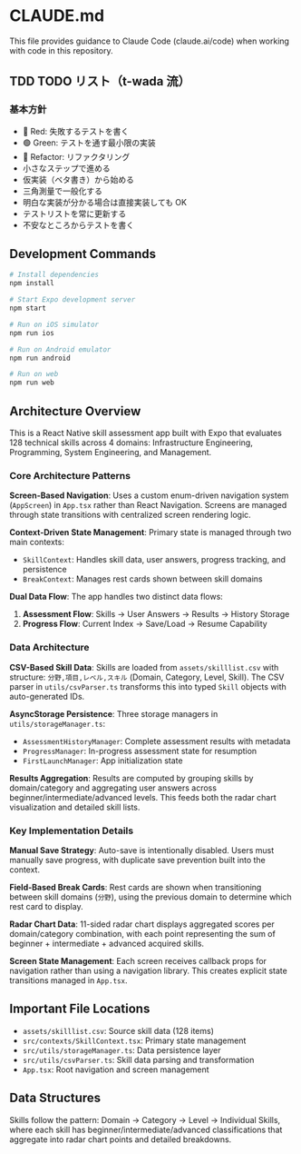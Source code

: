# CLAUDE.md

This file provides guidance to Claude Code (claude.ai/code) when working with code in this repository.

## TDD TODO リスト（t-wada 流）

### 基本方針

- 🔴 Red: 失敗するテストを書く
- 🟢 Green: テストを通す最小限の実装
- 🔵 Refactor: リファクタリング
- 小さなステップで進める
- 仮実装（ベタ書き）から始める
- 三角測量で一般化する
- 明白な実装が分かる場合は直接実装しても OK
- テストリストを常に更新する
- 不安なところからテストを書く

## Development Commands

```bash
# Install dependencies
npm install

# Start Expo development server
npm start

# Run on iOS simulator
npm run ios

# Run on Android emulator
npm run android

# Run on web
npm run web
```

## Architecture Overview

This is a React Native skill assessment app built with Expo that evaluates 128 technical skills across 4 domains: Infrastructure Engineering, Programming, System Engineering, and Management.

### Core Architecture Patterns

**Screen-Based Navigation**: Uses a custom enum-driven navigation system (`AppScreen`) in `App.tsx` rather than React Navigation. Screens are managed through state transitions with centralized screen rendering logic.

**Context-Driven State Management**: Primary state is managed through two main contexts:

- `SkillContext`: Handles skill data, user answers, progress tracking, and persistence
- `BreakContext`: Manages rest cards shown between skill domains

**Dual Data Flow**: The app handles two distinct data flows:

1. **Assessment Flow**: Skills → User Answers → Results → History Storage
2. **Progress Flow**: Current Index → Save/Load → Resume Capability

### Data Architecture

**CSV-Based Skill Data**: Skills are loaded from `assets/skilllist.csv` with structure: `分野,項目,レベル,スキル` (Domain, Category, Level, Skill). The CSV parser in `utils/csvParser.ts` transforms this into typed `Skill` objects with auto-generated IDs.

**AsyncStorage Persistence**: Three storage managers in `utils/storageManager.ts`:

- `AssessmentHistoryManager`: Complete assessment results with metadata
- `ProgressManager`: In-progress assessment state for resumption
- `FirstLaunchManager`: App initialization state

**Results Aggregation**: Results are computed by grouping skills by domain/category and aggregating user answers across beginner/intermediate/advanced levels. This feeds both the radar chart visualization and detailed skill lists.

### Key Implementation Details

**Manual Save Strategy**: Auto-save is intentionally disabled. Users must manually save progress, with duplicate save prevention built into the context.

**Field-Based Break Cards**: Rest cards are shown when transitioning between skill domains (`分野`), using the previous domain to determine which rest card to display.

**Radar Chart Data**: 11-sided radar chart displays aggregated scores per domain/category combination, with each point representing the sum of beginner + intermediate + advanced acquired skills.

**Screen State Management**: Each screen receives callback props for navigation rather than using a navigation library. This creates explicit state transitions managed in `App.tsx`.

## Important File Locations

- `assets/skilllist.csv`: Source skill data (128 items)
- `src/contexts/SkillContext.tsx`: Primary state management
- `src/utils/storageManager.ts`: Data persistence layer
- `src/utils/csvParser.ts`: Skill data parsing and transformation
- `App.tsx`: Root navigation and screen management

## Data Structures

Skills follow the pattern: Domain → Category → Level → Individual Skills, where each skill has beginner/intermediate/advanced classifications that aggregate into radar chart points and detailed breakdowns.
